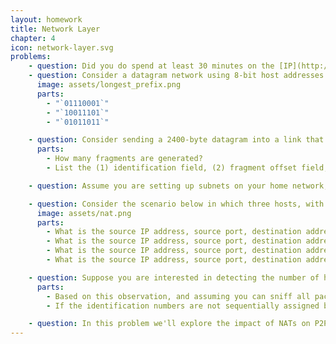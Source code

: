 ```yaml
---
layout: homework
title: Network Layer
chapter: 4
icon: network-layer.svg
problems:
    - question: Did you do spend at least 30 minutes on the [IP](http://www-net.cs.umass.edu/wireshark-labs/Wireshark_IP_v8.0.pdf) Wireshark lab?
    - question: Consider a datagram network using 8-bit host addresses. Suppose a router uses longest-prefix matching with the above forwarding table. Suppose a datagram arrives at the router, with the following destination addresses. Specify which interface will the datagram be forwarded using longest-prefix matching.
      image: assets/longest_prefix.png
      parts: 
        - "`01110001`"
        - "`10011101`"
        - "`01011011`"

    - question: Consider sending a 2400-byte datagram into a link that has an MTU (maximum transmit unit) of 700 bytes. Suppose the original datagram is stamped with the identification number 422. You might have to look up the [specifics of each field](https://en.wikipedia.org/wiki/IPv4#Header) to answer this question. Remember, the IP header takes up 20 bytes of the MTU.
      parts:
        - How many fragments are generated? 
        - List the (1) identification field, (2) fragment offset field, (3) more fragments flag, and (4) length field for each of the fragments generated.

    - question: Assume you are setting up subnets on your home network, using the address space 192.168.0.0/16. You are trying to make subnets as small as possible but still accommodate the necessary number of hosts. What should the subnet (in CIDER notation) be if you want to support at most 61 hosts?

    - question: Consider the scenario below in which three hosts, with private IP addresses 10.0.1.11, 10.0.1.15, 10.0.1.23 are in a local network behind a NAT'd router that sits between these three hosts and the larger Internet. IP datagrams being sent from, or destined to, these three hosts must pass through this NAT router. The router’s interface on the LAN side has IP address 10.0.1.27, while the router’s address on the Internet side has IP address 135.122.200.215. Suppose that the host with IP address 10.0.1.11 sends an IP datagram destined to host 128.119.175.183. The source port is 3415, and the destination port is 80.
      image: assets/nat.png
      parts: 
        - What is the source IP address, source port, destination address, and destination port for datagram 1?
        - What is the source IP address, source port, destination address, and destination port for datagram 2?
        - What is the source IP address, source port, destination address, and destination port for datagram 3?
        - What is the source IP address, source port, destination address, and destination port for datagram 4?

    - question: Suppose you are interested in detecting the number of hosts behind a NAT. You observe that the IP layer stamps an identification number sequentially on each IP packet. The identification number of the first IP packet generated by a host is a random number, and the identification numbers of the subsequent IP packets are sequentially assigned. Assume all IP packets generated by hosts behind the NAT are sent to the outside world.
      parts:
        - Based on this observation, and assuming you can sniff all packets sent by the NAT to the outside, can you outline a simple technique that detects the number of unique hosts behind a NAT? Justify your answer.
        - If the identification numbers are not sequentially assigned but randomly assigned, would your technique work? Justify your answer.

    - question: In this problem we'll explore the impact of NATs on P2P applications. Suppose a peer with username Arnold discovers through querying that a peer with username Bernard has a file it wants to download. Also suppose that Bernard and Arnold are both behind different NATs. Try to devise a technique that will allow Arnold to establish a TCP connection with Bernard without application-specific NAT configuration (e.g., logging into a router and setting up port forwarding). If you have difficulty devising such a technique, discuss why.
---
```


